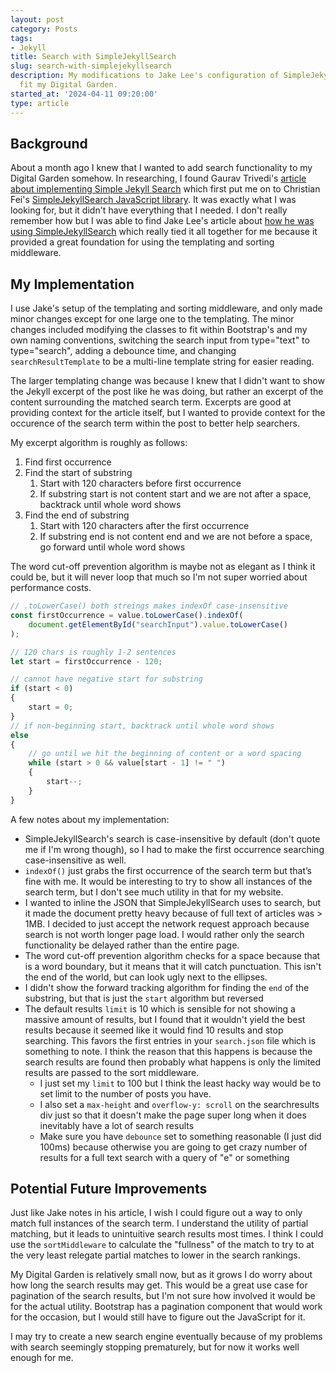 ```yaml
---
layout: post
category: Posts
tags:
- Jekyll
title: Search with SimpleJekyllSearch
slug: search-with-simplejekyllsearch
description: My modifications to Jake Lee's configuration of SimpleJekyllSearch to
  fit my Digital Garden.
started_at: '2024-04-11 09:20:00'
type: article
---
```


## Background

About a month ago I knew that I wanted to add search functionality to my Digital Garden somehow. In researching, I found Gaurav Trivedi's [article about implementing Simple Jekyll Search](https://beingtechnicalwriter.com/jekyllsearch/) which first put me on to Christian Fei's [SimpleJekyllSearch JavaScript library](https://github.com/christian-fei/Simple-Jekyll-Search). It was exactly what I was looking for, but it didn't have everything that I needed. I don't really remember how but I was able to find Jake Lee's article about [how he was using SimpleJekyllSearch](https://blog.jakelee.co.uk/using-simplejekyllsearch-for-easy-and-quick-site-search/) which really tied it all together for me because it provided a great foundation for using the templating and sorting middleware.

## My Implementation

I use Jake's setup of the templating and sorting middleware, and only made minor changes except for one large one to the templating. The minor changes included modifying the classes to fit within Bootstrap's and my own naming conventions, switching the search input from type="text" to type="search", adding a debounce time, and changing `searchResultTemplate` to be a multi-line template string for easier reading.

The larger templating change was because I knew that I didn't want to show the Jekyll excerpt of the post like he was doing, but rather an excerpt of the content surrounding the matched search term. Excerpts are good at providing context for the article itself, but I wanted to provide context for the occurence of the search term within the post to better help searchers.

My excerpt algorithm is roughly as follows:
1. Find first occurrence
2. Find the start of substring
    1. Start with 120 characters before first occurrence
    2. If substring start is not content start and we are not after a space, backtrack until whole word shows
3. Find the end of substring
    1. Start with 120 characters after the first occurrence
    2. If substring end is not content end and we are not before a space, go forward until whole word shows

The word cut-off prevention algorithm is maybe not as elegant as I think it could be, but it will never loop that much so I'm not super worried about performance costs.
```js
// .toLowerCase() both streings makes indexOf case-insensitive
const firstOccurrence = value.toLowerCase().indexOf(
    document.getElementById("searchInput").value.toLowerCase()
);

// 120 chars is roughly 1-2 sentences
let start = firstOccurrence - 120;

// cannot have negative start for substring
if (start < 0)
{
    start = 0;
}
// if non-beginning start, backtrack until whole word shows
else
{
    // go until we hit the beginning of content or a word spacing
    while (start > 0 && value[start - 1] != " ")
    {
        start--;
    }
}
```

A few notes about my implementation:
* SimpleJekyllSearch's search is case-insensitive by default (don't quote me if I'm wrong though), so I had to make the first occurrence searching case-insensitive as well.
* `indexOf()` just grabs the first occurrence of the search term but that’s fine with me. It would be interesting to try to show all instances of the search term, but I don't see much utility in that for my website.
* I wanted to inline the JSON that SimpleJekyllSearch uses to search, but it made the document pretty heavy because of full text of articles was > 1MB. I decided to just accept the network request approach because search is not worth longer page load. I would rather only the search functionality be delayed rather than the entire page.
* The word cut-off prevention algorithm checks for a space because that is a word boundary, but it means that it will catch punctuation. This isn't the end of the world, but can look ugly next to the ellipses.
* I didn't show the forward tracking algorithm for finding the `end` of the substring, but that is just the `start` algorithm but reversed
* The default results `limit` is 10 which is sensible for not showing a massive amount of results, but I found that it wouldn't yield the best results because it seemed like it would find 10 results and stop searching. This favors the first entries in your `search.json` file which is something to note. I think the reason that this happens is because the search results are found then probably what happens is only the limited results are passed to the sort middleware.
    * I just set my `limit` to 100 but I think the least hacky way would be to set limit to the number of posts you have.
    * I also set a `max-height` and `overflow-y: scroll` on the searchresults div just so that it doesn't make the page super long when it does inevitably have a lot of search results
    * Make sure you have `debounce` set to something reasonable (I just did 100ms) because otherwise you are going to get crazy number of results for a full text search with a query of "e" or something

## Potential Future Improvements

Just like Jake notes in his article, I wish I could figure out a way to only match full instances of the search term. I understand the utility of partial matching, but it leads to unintuitive search results most times. I think I could use the `sortMiddleware` to calculate the "fullness" of the match to try to at the very least relegate partial matches to lower in the search rankings.

My Digital Garden is relatively small now, but as it grows I do worry about how long the search results may get. This would be a great use case for pagination of the search results, but I'm not sure how involved it would be for the actual utility. Bootstrap has a pagination component that would work for the occasion, but I would still have to figure out the JavaScript for it.

I may try to create a new search engine eventually because of my problems with search seemingly stopping prematurely, but for now it works well enough for me.